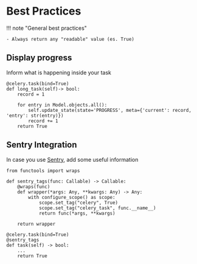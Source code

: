 # Best Practices


!!! note "General best practices"

    - Always return any "readable" value (es. True)
        


## Display progress

Inform what is happening inside your task

    @celery.task(bind=True)
    def long_task(self)-> bool:
        record = 1

        for entry in Model.objects.all():
            self.update_state(state='PROGRESS', meta={'current': record, 'entry': str(entry)})
            record += 1
        return True


## Sentry Integration

In case you use [Sentry](https://sentry.io/), add some useful information
    
    from functools import wraps
    
    def sentry_tags(func: Callable) -> Callable: 
        @wraps(func)
        def wrapper(*args: Any, **kwargs: Any) -> Any:
            with configure_scope() as scope:
                scope.set_tag("celery", True)
                scope.set_tag("celery_task", func.__name__)
                return func(*args, **kwargs)
    
        return wrapper

    @celery.task(bind=True)
    @sentry_tags
    def task(self) -> bool:
        ...
        return True
